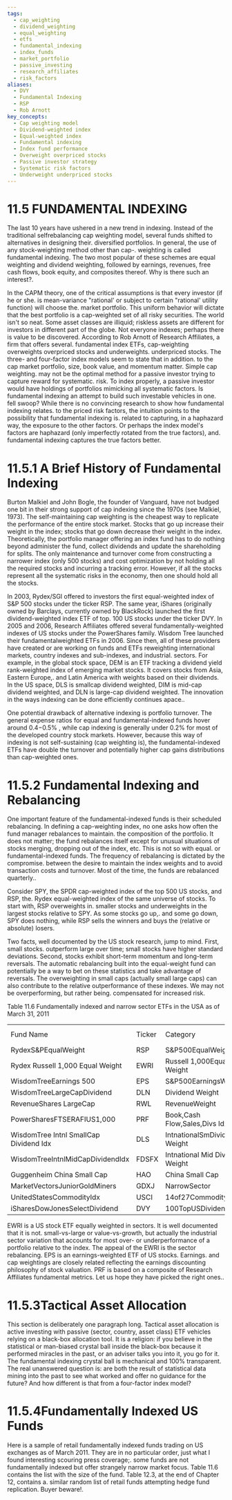 ```yaml
---
tags:
  - cap_weighting
  - dividend_weighting
  - equal_weighting
  - etfs
  - fundamental_indexing
  - index_funds
  - market_portfolio
  - passive_investing
  - research_affiliates
  - risk_factors
aliases:
  - DVY
  - Fundamental Indexing
  - RSP
  - Rob Arnott
key_concepts:
  - Cap weighting model
  - Dividend-weighted index
  - Equal-weighted index
  - Fundamental indexing
  - Index fund performance
  - Overweight overpriced stocks
  - Passive investor strategy
  - Systematic risk factors
  - Underweight underpriced stocks
---
```


# 11.5 FUNDAMENTAL INDEXING  

The last 10 years have ushered in a new trend in indexing. Instead of the traditional selfrebalancing cap weighting model, several funds shifted to alternatives in designing their. diversified portfolios. In general, the use of any stock-weighting method other than cap-. weighting is called fundamental indexing. The two most popular of these schemes are equal weighting and dividend weighting, followed by earnings, revenues, free cash flows, book equity, and composites thereof. Why is there such an interest?.  

In the CAPM theory, one of the critical assumptions is that every investor (if he or she. is mean-variance "rational' or subject to certain "rational' utility function) will choose the. market portfolio. This uniform behavior will dictate that the best portfolio is a cap-weighted set of all risky securities. The world isn't so neat. Some asset classes are illiquid; riskless assets are different for investors in different part of the globe. Not everyone indexes; perhaps there is value to be discovered. According to Rob Arnott of Research Affiliates, a firm that offers several. fundamental index ETFs, cap-weighting overweights overpriced stocks and underweights. underpriced stocks. The three- and four-factor index models seem to state that in addition. to the cap market portfolio, size, book value, and momentum matter. Simple cap weighting. may not be the optimal method for a passive investor trying to capture reward for systematic. risk. To index properly, a passive investor would have holdings of portfolios mimicking all systematic factors. Is fundamental indexing an attempt to build such investable vehicles in one. fell swoop? While there is no convincing research to show how fundamental indexing relates. to the priced risk factors, the intuition points to the possibility that fundamental indexing is. related to capturing, in a haphazard way, the exposure to the other factors. Or perhaps the index model's factors are haphazard (only imperfectly rotated from the true factors), and. fundamental indexing captures the true factors better.  

# 11.5.1 A Brief History of Fundamental Indexing  

Burton Malkiel and John Bogle, the founder of Vanguard, have not budged one bit in their strong support of cap indexing since the 1970s (see Malkiel, 1973). The self-maintaining cap weighting is the cheapest way to replicate the performance of the entire stock market. Stocks that go up increase their weight in the index; stocks that go down decrease their weight in the index. Theoretically, the portfolio manager offering an index fund has to do nothing beyond administer the fund, collect dividends and update the shareholding for splits. The only maintenance and turnover come from constructing a narrower index (only 500 stocks) and cost optimization by not holding all the required stocks and incurring a tracking error. However, if all the stocks represent all the systematic risks in the economy, then one should hold all the stocks.  

In 2003, Rydex/SGI offered to investors the first equal-weighted index of S&P 500 stocks under the ticker RSP. The same year, iShares (originally owned by Barclays, currently owned by BlackRock) launched the first dividend-weighted index ETF of top. $100~\mathrm{US}$ stocks under the ticker DVY. In 2005 and 2006, Research Affiliates offered several fundamentally-weighted indexes of US stocks under the PowerShares family. Wisdom Tree launched their fundamentalweighted ETFs in 2006. Since then, all of these providers have created or are working on funds and ETFs reweighting international markets, country indexes and sub-indexes, and industrial. sectors. For example, in the global stock space, DEM is an ETF tracking a dividend yield rank-weighted index of emerging market stocks. It covers stocks from Asia, Eastern Europe,. and Latin America with weights based on their dividends. In the US space, DLS is smallcap dividend weighted, DIM is mid-cap dividend weighted, and DLN is large-cap dividend weighted. The innovation in the ways indexing can be done efficiently continues apace..  

One potential drawback of alternative indexing is portfolio turnover. The general expense ratios for equal and fundamental-indexed funds hover around $0.4\mathrm{-}0.5\%$ , while cap indexing is generally under $0.2\%$ for most of the developed country stock markets. However, because this way of indexing is not self-sustaining (cap weighting is), the fundamental-indexed ETFs have double the turnover and potentially higher cap gains distributions than cap-weighted ones.  

# 11.5.2 Fundamental Indexing and Rebalancing  

One important feature of the fundamental-indexed funds is their scheduled rebalancing. In defining a cap-weighting index, no one asks how often the fund manager rebalances to maintain. the composition of the portfolio. It does not matter; the fund rebalances itself except for unusual situations of stocks merging, dropping out of the index, etc. This is not so with equal. or fundamental-indexed funds. The frequency of rebalancing is dictated by the compromise. between the desire to maintain the index weights and to avoid transaction costs and turnover. Most of the time, the funds are rebalanced quarterly..  

Consider SPY, the SPDR cap-weighted index of the top 500 US stocks, and RSP, the. Rydex equal-weighted index of the same universe of stocks. To start with, RSP overweights in. smaller stocks and underweights in the largest stocks relative to SPY. As some stocks go up,. and some go down, SPY does nothing, while RSP sells the winners and buys the (relative or absolute) losers.  

Two facts, well documented by the US stock research, jump to mind. First, small stocks. outperform large over time; small stocks have higher standard deviations. Second, stocks exhibit short-term momentum and long-term reversals. The automatic rebalancing built into the equal-weight fund can potentially be a way to bet on these statistics and take advantage of reversals. The overweighting in small caps (actually small large caps) can also contribute to the relative outperformance of these indexes. We may not be overperforming, but rather being. compensated for increased risk.  

Table 11.6 Fundamentally indexed and narrow sector ETFs in the USA as of March 31, 2011   


<html><body><table><tr><td>Fund Name</td><td>Ticker</td><td>Category</td><td>Size ($mil)</td></tr><tr><td>RydexS&PEqualWeight</td><td>RSP</td><td>S&P500EqualWeight</td><td>3,002</td></tr><tr><td>Rydex Russell 1,000 Equal Weight</td><td>EWRI</td><td>Russell 1,000Equal Weight</td><td>8</td></tr><tr><td>WisdomTreeEarnings 500</td><td>EPS</td><td>S&P500EarningsWeighted</td><td>5</td></tr><tr><td>WisdomTreeLargeCapDividend</td><td>DLN</td><td>Dividend Weight</td><td>594</td></tr><tr><td>RevenueShares LargeCap</td><td>RWL</td><td>RevenueWeight</td><td>221</td></tr><tr><td>PowerSharesFTSERAFIUS1,000</td><td>PRF</td><td>Book,Cash Flow,Sales,Divs Idx</td><td>1,110</td></tr><tr><td>WisdomTree Intnl SmallCap Dividend Idx</td><td>DLS</td><td>IntnationalSmDividend-Weight</td><td>476</td></tr><tr><td>WisdomTreeIntnlMidCapDividendIdx</td><td>FDSFX</td><td>Intnational Mid Dividend-Weight</td><td>158</td></tr><tr><td>Guggenheim China Small Cap</td><td>HAO</td><td>China Small Cap</td><td>377</td></tr><tr><td>MarketVectorsJuniorGoldMiners</td><td>GDXJ</td><td>NarrowSector</td><td>2,340</td></tr><tr><td>UnitedStatesCommodityIdx</td><td>USCI</td><td>14of27CommodityFutures</td><td>324</td></tr><tr><td>iSharesDowJonesSelectDividend</td><td>DVY</td><td>100TopUSDividend</td><td>5,960</td></tr></table></body></html>  

EWRI is a US stock ETF equally weighted in sectors. It is well documented that it is not. small-vs-large or value-vs-growth, but actually the industrial sector variation that accounts for most over- or underperformance of a portfolio relative to the index. The appeal of the EWRI is the sector rebalancing. EPS is an earnings-weighted ETF of US stocks. Earnings. and cap weightings are closely related reflecting the earnings discounting philosophy of stock valuation. PRF is based on a composite of Research Affiliates fundamental metrics. Let us hope they have picked the right ones..  

# 11.5.3Tactical Asset Allocation  

This section is deliberately one paragraph long. Tactical asset allocation is active investing with passive (sector, country, asset class) ETF vehicles relying on a black-box allocation tool. It is a religion: if you believe in the statistical or man-biased crystal ball inside the black-box because it performed miracles in the past, or an adviser talks you into it, you go for it. The fundamental indexing crystal ball is mechanical and $100\%$ transparent. The real unanswered question is: are both the result of statistical data mining into the past to see what worked and offer no guidance for the future? And how different is that from a four-factor index model?  

# 11.5.4Fundamentally Indexed US Funds  

Here is a sample of retail fundamentally indexed funds trading on US exchanges as of March 2011. They are in no particular order, just what I found interesting scouring press coverage;. some funds are not fundamentally indexed but offer strangely narrow market focus. Table 11.6 contains the list with the size of the fund. Table 12.3, at the end of Chapter 12, contains a. similar random list of retail funds attempting hedge fund replication. Buyer beware!.
